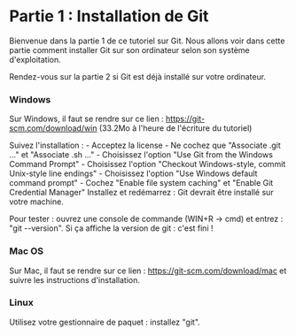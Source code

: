 # Partie 1 : Installation de Git
Bienvenue dans la partie 1 de ce tutoriel sur Git. Nous allons voir dans 
cette partie comment installer Git sur son ordinateur selon son système d'exploitation.

Rendez-vous sur la partie 2 si Git est déjà installé sur votre ordinateur.

### Windows
Sur Windows, il faut se rendre sur ce lien : https://git-scm.com/download/win (33.2Mo à l'heure de l'écriture du tutoriel)

Suivez l'installation : 
    - Acceptez la license
    - Ne cochez que "Associate .git ..." et "Associate .sh ..."
    - Choisissez l'option "Use Git from the Windows Command Prompt"
    - Choisissez l'option "Checkout Windows-style, commit Unix-style line endings"
    - Choisissez l'option "Use Windows default command prompt"
    - Cochez "Enable file system caching" et "Enable Git Credential Manager"
Installez et redémarrez : Git devrait être installé sur votre machine.

Pour tester : ouvrez une console de commande (WIN+R -> cmd) et entrez : "git --version". Si ça affiche la version de git : c'est fini !

### Mac OS
Sur Mac, il faut se rendre sur ce lien : https://git-scm.com/download/mac et suivre les instructions d'installation.

### Linux
Utilisez votre gestionnaire de paquet : installez "git".